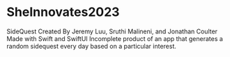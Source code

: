 # SheInnovates2023
 SideQuest
Created By Jeremy Luu, Sruthi Malineni, and Jonathan Coulter
Made with Swift and SwiftUI
Incomplete product of an app that generates a random sidequest every day based on a particular interest.

